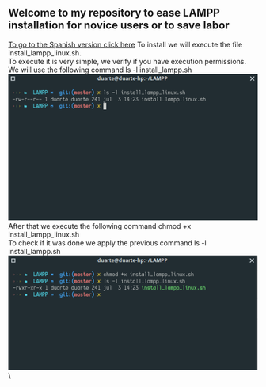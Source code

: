 ## Welcome to my repository to ease LAMPP installation for novice users or to save labor
[To go to the Spanish version click here](https://github.com/Du-F23/install_lampp_linux/)
To install we will execute the file install_lampp_linux.sh.\
To execute it is very simple, we verify if you have execution permissions.\
We will use the following command
ls -l install_lampp.sh
\
![ls-l_lampp.png](img/ls-l_lampp.png)
\
After that we execute the following command
chmod +x install_lampp_linux.sh
\
To check if it was done we apply the previous command
ls -l install_lampp.sh
\
![chmod_lampp](img/chmod_lampp.png)
\
